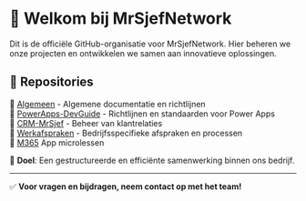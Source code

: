 # 👋 Welkom bij MrSjefNetwork

Dit is de officiële GitHub-organisatie voor MrSjefNetwork. Hier beheren we onze projecten en ontwikkelen we samen aan innovatieve oplossingen.

## 📂 Repositories

🔹 [Algemeen](https://github.com/MrSjefNetwork/Algemeen) - Algemene documentatie en richtlijnen  
🔹 [PowerApps-DevGuide](https://github.com/MrSjefNetwork/PowerApps-DevGuide) - Richtlijnen en standaarden voor Power Apps  
🔹 [CRM-MrSjef](https://github.com/MrSjefNetwork/CRM-MrSjef) - Beheer van klantrelaties  
🔹 [Werkafspraken](https://github.com/MrSjefNetwork/Werkafspraken) - Bedrijfsspecifieke afspraken en processen  
🔹 [M365](https://github.com/MrSjefNetwork/M365-Mentor) App microlessen 


🎯 **Doel**: Een gestructureerde en efficiënte samenwerking binnen ons bedrijf.

---
✅ **Voor vragen en bijdragen, neem contact op met het team!**
